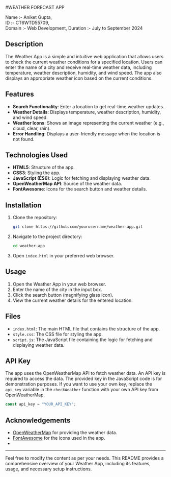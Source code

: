 
#WEATHER FORECAST APP

Name :- Aniket Gupta,              
ID :- CT6WTD55709,                   
Domain :- Web Development, 
Duration :- July to September 2024

## Description

The Weather App is a simple and intuitive web application that allows users to check the current weather conditions for a specified location. Users can enter the name of a city and receive real-time weather data, including temperature, weather description, humidity, and wind speed. The app also displays an appropriate weather icon based on the current conditions.

## Features

- **Search Functionality**: Enter a location to get real-time weather updates.
- **Weather Details**: Displays temperature, weather description, humidity, and wind speed.
- **Weather Icons**: Shows an image representing the current weather (e.g., cloud, clear, rain).
- **Error Handling**: Displays a user-friendly message when the location is not found.

## Technologies Used

- **HTML5**: Structure of the app.
- **CSS3**: Styling the app.
- **JavaScript (ES6)**: Logic for fetching and displaying weather data.
- **OpenWeatherMap API**: Source of the weather data.
- **FontAwesome**: Icons for the search button and weather details.

## Installation

1. Clone the repository:
    ```sh
    git clone https://github.com/yourusername/weather-app.git
    ```
2. Navigate to the project directory:
    ```sh
    cd weather-app
    ```
3. Open `index.html` in your preferred web browser.

## Usage

1. Open the Weather App in your web browser.
2. Enter the name of the city in the input box.
3. Click the search button (magnifying glass icon).
4. View the current weather details for the entered location.

## Files

- `index.html`: The main HTML file that contains the structure of the app.
- `style.css`: The CSS file for styling the app.
- `script.js`: The JavaScript file containing the logic for fetching and displaying weather data.

## API Key

The app uses the OpenWeatherMap API to fetch weather data. An API key is required to access the data. The provided key in the JavaScript code is for demonstration purposes. If you want to use your own key, replace the `api_key` variable in the `checkWeather` function with your own API key from OpenWeatherMap.

```javascript
const api_key = "YOUR_API_KEY";
```

## Acknowledgements

- [OpenWeatherMap](https://openweathermap.org/) for providing the weather data.
- [FontAwesome](https://fontawesome.com/) for the icons used in the app.
- 
---

Feel free to modify the content as per your needs. This README provides a comprehensive overview of your Weather App, including its features, usage, and necessary setup instructions.
